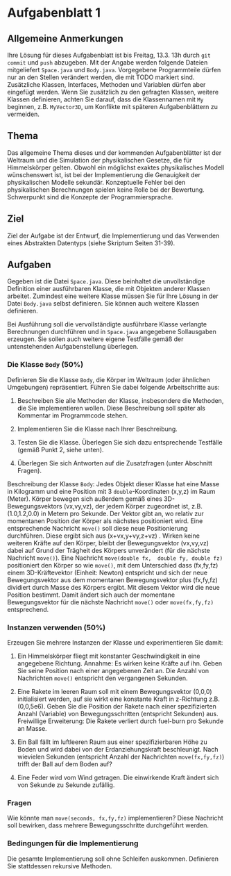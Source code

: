 # Aufgabenblatt 1

## Allgemeine Anmerkungen
Ihre Lösung für dieses Aufgabenblatt ist bis Freitag, 13.3. 13h durch `git commit` und `push` 
abzugeben. Mit der Angabe werden folgende Dateien mitgeliefert `Space.java` und `Body.java`. 
Vorgegebene Programmteile dürfen nur an den Stellen verändert werden, die mit TODO markiert sind.
Zusätzliche Klassen, Interfaces, Methoden und Variablen dürfen aber eingefügt werden.
Wenn Sie zusätzlich zu den gefragten Klassen, weitere Klassen definieren, achten Sie darauf, 
dass die Klassennamen mit `My` beginnen, z.B. `MyVector3D`, um Konflikte mit späteren 
Aufgabenblättern zu vermeiden.

## Thema 
Das allgemeine Thema dieses und der kommenden Aufgabenblätter ist der Weltraum und die 
Simulation der physikalischen Gesetze, die für Himmelskörper gelten. Obwohl ein möglichst exaktes 
physikalisches Modell wünschenswert ist, ist bei der Implementierung die Genauigkeit der 
physikalischen Modelle sekundär. Konzeptuelle Fehler bei den physikalischen Berechnungen spielen 
keine Rolle bei der Bewertung. Schwerpunkt sind die Konzepte der Programmiersprache. 

## Ziel
Ziel der Aufgabe ist der Entwurf, die Implementierung und das Verwenden eines Abstrakten Datentyps
(siehe Skriptum Seiten 31-39).

## Aufgaben
Gegeben ist die Datei `Space.java`. Diese beinhaltet die unvollständige Definition einer 
ausführbaren Klasse, die mit Objekten anderer Klassen arbeitet. Zumindest eine weitere Klasse 
müssen Sie für Ihre Lösung in der Datei `Body.java` selbst definieren. Sie können auch weitere 
Klassen definieren.

Bei Ausführung soll die vervollständigte ausführbare Klasse verlangte Berechnungen durchführen
und in `Space.java` angegebene Sollausgaben erzeugen. Sie sollen auch weitere eigene Testfälle 
gemäß der untenstehenden Aufgabenstellung überlegen.

### Die Klasse `Body` (50%)
Definieren Sie die Klasse `Body`, die Körper im Weltraum (oder ähnlichen Umgebungen) 
repräsentiert. Führen Sie dabei folgende Arbeitschritte aus:

1. Beschreiben Sie alle Methoden der Klasse, insbesondere die Methoden, die Sie 
implementieren wollen. Diese Beschreibung soll später als Kommentar im Programmcode stehen.

2. Implementieren Sie die Klasse nach Ihrer Beschreibung.

3. Testen Sie die Klasse. Überlegen Sie sich dazu entsprechende Testfälle (gemäß Punkt 2, 
siehe unten).

4. Überlegen Sie sich Antworten auf die Zusatzfragen (unter Abschnitt Fragen).

Beschreibung der Klasse `Body`: Jedes Objekt dieser Klasse hat eine Masse in Kilogramm und eine 
Position mit 3 `double`-Koordinaten (x,y,z) im Raum (Meter). Körper bewegen sich außerdem gemäß 
eines 3D-Bewegungsvektors (vx,vy,vz), der jedem Körper zugeordnet ist, z.B. (1.0,1.2,0.0) in Metern 
pro Sekunde. Der Vektor gibt an, wo relativ zur momentanen Position der Körper als nächstes 
positioniert wird. Eine entsprechende Nachricht `move()` soll diese neue Positionierung durchführen. 
Diese ergibt sich aus (x+vx,y+vy,z+vz) . Wirken keine weiteren Kräfte auf den Körper, bleibt der 
Bewegungsvektor (vx,vy,vz) dabei auf Grund der Trägheit des Körpers unverändert 
(für die nächste Nachricht `move()`). Eine Nachricht `move(double fx, 
double fy, double fz)` positioniert den Körper so wie `move()`, mit dem Unterschied dass (fx,fy,fz) 
einem 3D-Kräftevektor (Einheit: Newton) entspricht und sich der neue Bewegungsvektor aus dem 
momentanen Bewegungsvektor plus (fx,fy,fz) dividiert durch Masse des Körpers ergibt. Mit diesem 
Vektor wird die neue Position bestimmt. Damit ändert sich auch der momentane Bewegungsvektor
für die nächste Nachricht `move()` oder `move(fx,fy,fz)` entsprechend.

### Instanzen verwenden (50%)
Erzeugen Sie mehrere Instanzen der Klasse und experimentieren Sie damit: 

1. Ein Himmelskörper fliegt mit konstanter Geschwindigkeit in eine angegebene Richtung. 
Annahme: Es wirken keine Kräfte auf ihn. Geben Sie seine Position nach einer angegebenen 
Zeit an. Die Anzahl von Nachrichten `move()` entspricht den vergangenen Sekunden.        

2. Eine Rakete im leeren Raum soll mit einem Bewegungsvektor (0,0,0) initialisiert werden, 
auf sie wirkt eine konstante Kraft in z-Richtung z.B. (0,0,5e6). Geben Sie die Position der 
Rakete nach einer spezifizierten Anzahl (Variable) von Bewegungsschritten (entspricht Sekunden) 
aus. Freiwillige Erweiterung: Die Rakete verliert durch fuel-burn pro Sekunde an Masse. 

3. Ein Ball fällt im luftleeren Raum aus einer spezifizierbaren Höhe zu Boden und wird dabei von
der Erdanziehungskraft beschleunigt. Nach wievielen Sekunden (entspricht Anzahl der Nachrichten
`move(fx,fy,fz)`) trifft der Ball auf dem Boden auf?

4. Eine Feder wird vom Wind getragen. Die einwirkende Kraft ändert sich von Sekunde zu Sekunde
zufällig.

### Fragen

Wie könnte man `move(seconds, fx,fy,fz)` implementieren? Diese Nachricht soll bewirken, dass mehrere
Bewegungsschritte durchgeführt werden.

### Bedingungen für die Implementierung

Die gesamte Implementierung soll ohne Schleifen auskommen. Definieren Sie stattdessen rekursive 
Methoden. 

